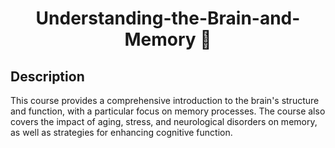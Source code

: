 <h1 align="center">Understanding-the-Brain-and-Memory 💭</h1>

## Description
This course provides a comprehensive introduction to the brain's structure and function, with a particular focus on memory processes. The course also covers the impact of aging, stress, and neurological disorders on memory, as well as strategies for enhancing cognitive function.

